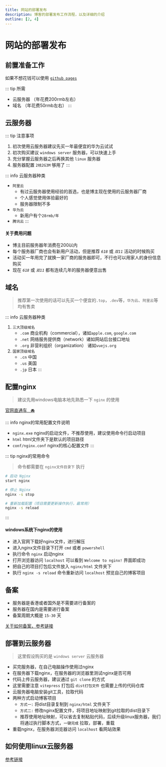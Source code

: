 ```yaml
---
title: 网站的部署发布
description: 博客的部署发布工作流程，以及详细的介绍
outline: [2, 4]
---
```


# 网站的部署发布

## 前置准备工作

如果不想花钱可以使用 [`github pages`](/other/blog/up/usePage.html)

::: tip 所需
- 云服务器 （年花费200rmb左右）
- 域名 （年花费50rmb左右）
:::

## 云服务器

::: tip 注意事项
1. 初次使用云服务器建议先买一年最便宜的华为云试试
2. 初次购买建议 `windows server` 服务器，可以快速上手
3. 充分掌握云服务器之后再换其他 `linux` 服务器
3. 服务器配置 `2核2G3M` 够用了
:::

::: info 云服务器种类
- `阿里云`
    - 有过云服务器使用经验的首选，也是博主现在使用的云服务器厂商
    - 个人感觉使用体验最好的
    - 服务器限制不多
- `华为云`
    - 新用户有个`28rmb/年`
- `腾讯云`
:::

#### 关于费用问题
- 博主目前服务器年消费在200以内
- 每个服务器厂商也会有新用户活动，但是推荐 *`618`* 或 *`双11`* 活动的时候购买
- 活动买一年用完了就换一家厂商的服务器即可，不行也可以用家人的身份信息购买
- 现在 *`618`* 或 *`双11`* 都有连续几年的服务器便意出售

## 域名

> 推荐第一次使用的话可以先买一个便宜的`.top`，`.dev`等，`华为云`、`阿里云`等均有售卖

::: info 云服务器种类
1. `三大顶级域名`
    - `.com` 商业机构（commercial），诸如`apple.com`, `google.com`
    - `.net` 网络服务提供商（network）诸如网站后台接口地址
    - `.org` 非营利组织（organization） 诸如`vuejs.org`
2. `国家顶级域名`
    - `.cn` 中国
    - `.us` 美国
    - `.jp` 日本
:::

## 配置nginx

> 建议先用windows电脑本地先熟悉一下 `nginx` 的使用

[官网直通车&nbsp;&nbsp;&nbsp;🚘](https://nginx.org/en/)

::: info nginx的常用配置文件说明
- `nginx.exe` nginx的启动文件，不推荐使用，建议使用命令行启动项目
- `html` html文件夹下是默认的项目路径
- `conf/nginx.conf` nginx的核心配置文件
:::

::: tip nginx的常用命令

> 命令都需要在 `nginx文件目录下` 执行

```bash
# 启动 Nginx
start nginx

# 停止 Nginx
nginx -s stop

# 重新加载配置（项目需要更新操作执行，最常用）
nginx -s reload
```
:::

#### windows系统下nginx的使用
- 进入官网下载好nginx文件，进行解压
- 进入nginx文件目录下打开 `cmd` 或者 `powershell`
- 执行命令 `nginx` 启动nginx
- 打开浏览器访问 `localhost` 可以看到 `Welcome to nginx!` 界面即成功
- 把自己的项目打包后文件放入 `nginx/html` 文件夹下
- 执行 `nginx -s reload` 命令重新访问 `localhost` 预览自己的博客项目

## 备案

- 服务器是香港或者国外是不需要进行备案的
- 服务器在国内是需要进行备案
- 备案周期大概是 `15-30` 天

[关于如何备案，参考链接](/other/blog/up/operate.html)

## 部署到云服务器

> 这里假设购买的是 `windows server` 云服务器

- 买完服务器，在自己电脑操作使用过nginx
- 在服务器下载nginx，在服务器的浏览器里测试nginx是否可用
- 代码上传云服务器，建议通过 `git clone` 的方式
- 这里需要注意 `vitepress` 打包后 `dist打包文件` 也需要上传的代码仓库
- 云服务器电脑安装git工具，拉取代码
- 两种方式启动博客项目
    - `方式一:` 将dist目录复制到 `nginx/html` 文件夹下
    - `方式二:` 修改nginx配置文件，将项目地址映射到git拉取的dist目录下
    - 推荐使用地址映射，可以省去复制粘贴代码，后续升级linux服务器，我们将通过执行脚本方式，`一键完成` 拉取，部署，重载
- 重载nginx，在服务器浏览器访问 `localhost` 看网站效果

## 如何使用linux云服务器

[参考链接](/other/blog/up/useLinux.html)